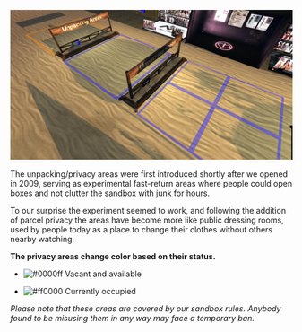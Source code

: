 <p align="center">
  <img class="img-thumbnail" src="https://github.com/Alethia-Island/assets/raw/master/images/sandbox/unpacking-areas.jpg" alt="Privacy Areas">
</p>

The unpacking/privacy areas were first introduced shortly after we opened in 2009, serving as experimental fast-return areas where people could open boxes and not clutter the sandbox with junk for hours. 

To our surprise the experiment seemed to work, and following the addition of parcel privacy the areas have become more like public dressing rooms, used by people today as a place to change their clothes without others nearby watching.

**The privacy areas change color based on their status.**

- ![#0000ff](https://via.placeholder.com/15/0000ff/000000?text=+) Vacant and available</p>
- ![#ff0000](https://via.placeholder.com/15/ff0000/000000?text=+) Currently occupied</p>

_Please note that these areas are covered by our sandbox rules. Anybody found to be misusing them in any way may face a temporary ban._
